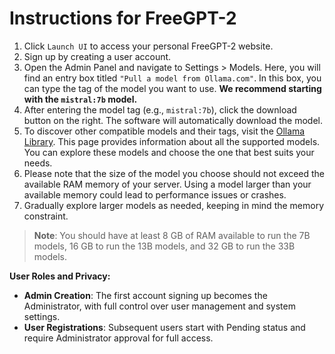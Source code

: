 # Instructions for FreeGPT-2

1. Click `Launch UI` to access your personal FreeGPT-2 website.
2. Sign up by creating a user account.
3. Open the Admin Panel and navigate to Settings > Models. Here, you will find an entry box titled `"Pull a model from Ollama.com"`. In this box, you can type the tag of the model you want to use. **We recommend starting with the `mistral:7b` model.**
4. After entering the model tag (e.g., `mistral:7b`), click the download button on the right. The software will automatically download the model.
5. To discover other compatible models and their tags, visit the [Ollama Library](https://ollama.com/library). This page provides information about all the supported models. You can explore these models and choose the one that best suits your needs.
6. Please note that the size of the model you choose should not exceed the available RAM memory of your server. Using a model larger than your available memory could lead to performance issues or crashes.
7. Gradually explore larger models as needed, keeping in mind the memory constraint.

> **Note**: You should have at least 8 GB of RAM available to run the 7B models, 16 GB to run the 13B models, and 32 GB to run the 33B models.

**User Roles and Privacy:**

- **Admin Creation**: The first account signing up becomes the Administrator, with full control over user management and system settings.
- **User Registrations**: Subsequent users start with Pending status and require Administrator approval for full access.
